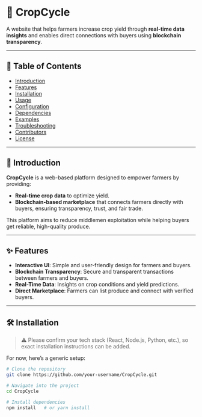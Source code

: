 # 🌱 CropCycle  

A website that helps farmers increase crop yield through **real-time data insights** and enables direct connections with buyers using **blockchain transparency**.  

---

## 📑 Table of Contents  
- [Introduction](#-introduction)  
- [Features](#-features)  
- [Installation](#-installation)  
- [Usage](#-usage)  
- [Configuration](#-configuration)  
- [Dependencies](#-dependencies)  
- [Examples](#-examples)  
- [Troubleshooting](#-troubleshooting)  
- [Contributors](#-contributors)  
- [License](#-license)  

---

## 🚀 Introduction  
**CropCycle** is a web-based platform designed to empower farmers by providing:  
- **Real-time crop data** to optimize yield.  
- **Blockchain-based marketplace** that connects farmers directly with buyers, ensuring transparency, trust, and fair trade.  

This platform aims to reduce middlemen exploitation while helping buyers get reliable, high-quality produce.  

---

## ✨ Features  
- **Interactive UI**: Simple and user-friendly design for farmers and buyers.  
- **Blockchain Transparency**: Secure and transparent transactions between farmers and buyers.  
- **Real-Time Data**: Insights on crop conditions and yield predictions.  
- **Direct Marketplace**: Farmers can list produce and connect with verified buyers.  

---

## 🛠 Installation  
> ⚠️ Please confirm your tech stack (React, Node.js, Python, etc.), so exact installation instructions can be added.  

For now, here’s a generic setup:  
```bash
# Clone the repository
git clone https://github.com/your-username/CropCycle.git

# Navigate into the project
cd CropCycle

# Install dependencies
npm install   # or yarn install
